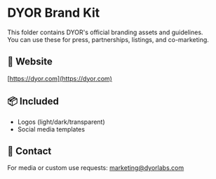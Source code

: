 # DYOR Brand Kit

This folder contains DYOR's official branding assets and guidelines.  
You can use these for press, partnerships, listings, and co-marketing.

## 🔗 Website
[https://dyor.com](https://dyor.com)

## 📦 Included
- Logos (light/dark/transparent)
- Social media templates

## 📩 Contact
For media or custom use requests: marketing@dyorlabs.com
